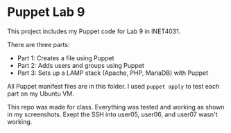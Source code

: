 # Puppet Lab 9

This project includes my Puppet code for Lab 9 in INET4031.

There are three parts:

- Part 1: Creates a file using Puppet
- Part 2: Adds users and groups using Puppet
- Part 3: Sets up a LAMP stack (Apache, PHP, MariaDB) with Puppet

All Puppet manifest files are in this folder. I used `puppet apply` to test each part on my Ubuntu VM.

This repo was made for class. Everything was tested and working as shown in my screenshots. Exept the SSH into user05, user06, and user07 wasn't working.
